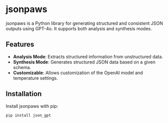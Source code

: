 # jsonpaws

jsonpaws is a Python library for generating structured and consistent JSON outputs using GPT-4o. It supports both analysis and synthesis modes.

## Features

- **Analysis Mode**: Extracts structured information from unstructured data.
- **Synthesis Mode**: Generates structured JSON data based on a given schema.
- **Customizable**: Allows customization of the OpenAI model and temperature settings.

## Installation

Install jsonpaws with pip:

```bash
pip install json_gpt
